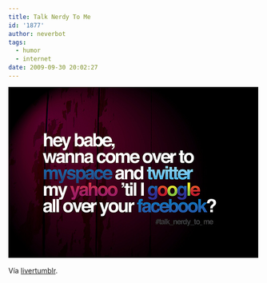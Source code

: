 ```yaml
---
title: Talk Nerdy To Me
id: '1877'
author: neverbot
tags:
  - humor
  - internet
date: 2009-09-30 20:02:27
---
```


[![](./talk-nerdy-to-me/tumblr_kqdsl0O9yJ1qz5njko1_500.jpg)](http://livercake.tumblr.com/post/194320995/talk-nerdy-to-me-2-via-constantine-graphics)

Vía [livertumblr](http://livercake.tumblr.com/post/194320995/talk-nerdy-to-me-2-via-constantine-graphics).
